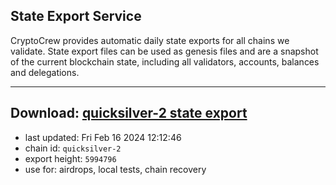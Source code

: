 ## State Export Service
CryptoCrew provides automatic daily state exports for all chains we validate. State export files can be used as genesis files and are a snapshot of the current blockchain state, including all validators, accounts, balances and delegations.

---
**Download: [quicksilver-2 state export](https://dl-eu2.ccvalidators.com/SERVICE/quicksilver/quicksilver-2_export_5994796.json)**
---

- last updated: Fri Feb 16 2024 12:12:46
- chain id: `quicksilver-2`
- export height: `5994796`
- use for: airdrops, local tests, chain recovery

